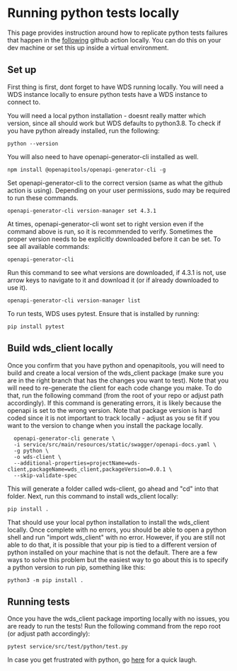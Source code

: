 # Running python tests locally

This page provides instruction around how to replicate python tests failures that happen in the [following](https://github.com/DataBiosphere/terra-workspace-data-service/actions/workflows/release-python-client.yml) github action locally. You can do this on your dev machine or set this up inside a virtual environment. 

## Set up

First thing is first, dont forget to have WDS running locally. You will need a WDS instance locally to ensure python tests have a WDS instance to connect to.

You will need a local python installation - doesnt really matter which version, since all should work but WDS defaults to python3.8. To check if you have python already installed, run the following: 
```
python --version
```

You will also need to have openapi-generator-cli installed as well. 
```
npm install @openapitools/openapi-generator-cli -g
```

Set openapi-generator-cli to the correct version (same as what the github action is using). Depending on your user permissions, sudo may be required to run these commands. 
```
openapi-generator-cli version-manager set 4.3.1
```

At times, openapi-generator-cli wont set to right version even if the command above is run, so it is recommended to verify. Sometimes the proper version needs to be explicitly downloaded before it can be set. To see all available commands: 
```
openapi-generator-cli
```

Run this command to see what versions are downloaded, if 4.3.1 is not, use arrow keys to navigate to it and download it (or if already downloaded to use it). 
```
openapi-generator-cli version-manager list
```

To run tests, WDS uses pytest. Ensure that is installed by running: 
```
pip install pytest
```

## Build wds_client locally

Once you confirm that you have python and openapitools, you will need to build and create a local version of the wds_client package (make sure you are in the right branch that has the changes you want to test). Note that you will need to re-generate the client for each code change you make. To do that, run the following command (from the root of your repo or adjust path accordingly). If this command is generating errors, it is likely because the openapi is set to the wrong version. Note that package version is hard coded since it is not important to track locally - adjust as you se fit if you want to the version to change when you install the package locally. 
```
  openapi-generator-cli generate \
  -i service/src/main/resources/static/swagger/openapi-docs.yaml \
  -g python \
  -o wds-client \
  --additional-properties=projectName=wds-client,packageName=wds_client,packageVersion=0.0.1 \
  --skip-validate-spec
```

This will generate a folder called wds-client, go ahead and "cd" into that folder. Next, run this command to install wds_client locally:
```
pip install .
```

That should use your local python installation to install the wds_client locally. Once complete with no errors, you should be able to open a python shell and run "import wds_client" with no error. However, if you are still not able to do that, it is possible that your pip is tied to a different version of python installed on your machine that is not the default. There are a few ways to solve this problem but the easiest way to go about this is to specify a python version to run pip, something like this:
```
python3 -m pip install .
```

## Running tests

Once you have the wds_client package importing locally with no issues, you are ready to run the tests! Run the following command from the repo root (or adjust path accordingly): 
```
pytest service/src/test/python/test.py
```

In case you get frustrated with python, go [here](https://xkcd.com/1987/) for a quick laugh. 
